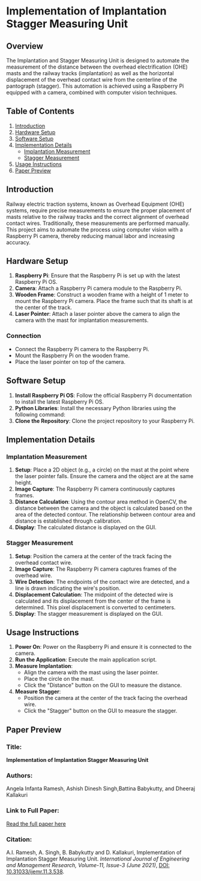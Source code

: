 # Implementation of Implantation Stagger Measuring Unit

## Overview

The Implantation and Stagger Measuring Unit is designed to automate the measurement of the distance between the overhead electrification (OHE) masts and the railway tracks (implantation) as well as the horizontal displacement of the overhead contact wire from the centerline of the pantograph (stagger). This automation is achieved using a Raspberry Pi equipped with a camera, combined with computer vision techniques.

## Table of Contents

1. [Introduction](#introduction)
2. [Hardware Setup](#hardware-setup)
3. [Software Setup](#software-setup)
4. [Implementation Details](#implementation-details)
   - [Implantation Measurement](#implantation-measurement)
   - [Stagger Measurement](#stagger-measurement)
5. [Usage Instructions](#usage-instructions)
6. [Paper Preview](#paper-preview)

## Introduction

Railway electric traction systems, known as Overhead Equipment (OHE) systems, require precise measurements to ensure the proper placement of masts relative to the railway tracks and the correct alignment of overhead contact wires. Traditionally, these measurements are performed manually. This project aims to automate the process using computer vision with a Raspberry Pi camera, thereby reducing manual labor and increasing accuracy.

## Hardware Setup

1. **Raspberry Pi**: Ensure that the Raspberry Pi is set up with the latest Raspberry Pi OS.
2. **Camera**: Attach a Raspberry Pi camera module to the Raspberry Pi.
3. **Wooden Frame**: Construct a wooden frame with a height of 1 meter to mount the Raspberry Pi camera. Place the frame such that its shaft is at the center of the track.
4. **Laser Pointer**: Attach a laser pointer above the camera to align the camera with the mast for implantation measurements.

### Connection

- Connect the Raspberry Pi camera to the Raspberry Pi.
- Mount the Raspberry Pi on the wooden frame.
- Place the laser pointer on top of the camera.

## Software Setup

1. **Install Raspberry Pi OS**: Follow the official Raspberry Pi documentation to install the latest Raspberry Pi OS.
2. **Python Libraries**: Install the necessary Python libraries using the following command:
3. **Clone the Repository**: Clone the project repository to your Raspberry Pi.

## Implementation Details

### Implantation Measurement

1. **Setup**: Place a 2D object (e.g., a circle) on the mast at the point where the laser pointer falls. Ensure the camera and the object are at the same height.
2. **Image Capture**: The Raspberry Pi camera continuously captures frames.
3. **Distance Calculation**: Using the contour area method in OpenCV, the distance between the camera and the object is calculated based on the area of the detected contour. The relationship between contour area and distance is established through calibration.
4. **Display**: The calculated distance is displayed on the GUI.

### Stagger Measurement

1. **Setup**: Position the camera at the center of the track facing the overhead contact wire.
2. **Image Capture**: The Raspberry Pi camera captures frames of the overhead wire.
3. **Wire Detection**: The endpoints of the contact wire are detected, and a line is drawn indicating the wire's position.
4. **Displacement Calculation**: The midpoint of the detected wire is calculated and its displacement from the center of the frame is determined. This pixel displacement is converted to centimeters.
5. **Display**: The stagger measurement is displayed on the GUI.

## Usage Instructions

1. **Power On**: Power on the Raspberry Pi and ensure it is connected to the camera.
2. **Run the Application**: Execute the main application script.
3. **Measure Implantation**:
   - Align the camera with the mast using the laser pointer.
   - Place the circle on the mast.
   - Click the "Distance" button on the GUI to measure the distance.
4. **Measure Stagger**:
   - Position the camera at the center of the track facing the overhead wire.
   - Click the "Stagger" button on the GUI to measure the stagger.

## Paper Preview

### Title: 
**Implementation of Implantation Stagger Measuring Unit**

### Authors:
Angela Infanta Ramesh, Ashish Dinesh Singh,Battina Babykutty, and Dheeraj Kallakuri

### Link to Full Paper:
[Read the full paper here](https://ijemr.vandanapublications.com/index.php/ijemr/article/view/57/57)

### Citation:
A.I. Ramesh, A. Singh, B. Babykutty and D. Kallakuri, Implementation of Implantation Stagger Measuring Unit. *International Journal of Engineering and Management Research, Volume-11, Issue-3 (June 2021)*, [DOI: 10.31033/ijemr.11.3.538](https://doi.org/10.31033/ijemr.11.3.538). 
